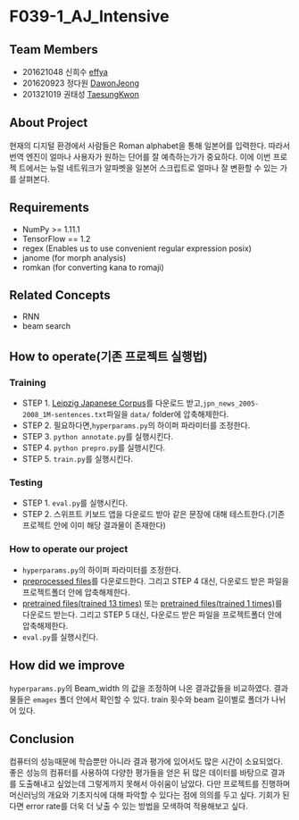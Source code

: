 # F039-1_AJ_Intensive
## Team Members

*  201621048 신희수 [effya](https://github.com/effya)
*  201620923 정다원 [DawonJeong](https://github.com/DawonJeong)
*  201321019 권태성 [TaesungKwon](https://github.com/TaesungKwon)

## About Project

현재의 디지털 환경에서 사람들은 Roman alphabet을 통해 일본어를 입력한다. 따라서 번역 엔진이 얼마나 사용자가 원하는 단어를 잘 예측하는가가 중요하다. 이에 이번 프로젝 트에서는 뉴럴 네트워크가 알파벳을 일본어 스크립트로 얼마나 잘 변환할 수 있는 가를 살펴본다.

## Requirements
* NumPy >= 1.11.1
* TensorFlow == 1.2
* regex (Enables us to use convenient regular expression posix)
* janome (for morph analysis)
* romkan (for converting kana to romaji)

## Related Concepts
* RNN
* beam search

## How to operate(기존 프로젝트 실행법)
### Training

* STEP 1. [Leipzig Japanese Corpus](http://corpora2.informatik.uni-leipzig.de/download.html)를 다운로드 받고,`jpn_news_2005-2008_1M-sentences.txt`파일을 `data/` folder에 압축해제한다.
* STEP 2. 필요하다면,`hyperparams.py`의 하이퍼 파라미터를 조정한다.
* STEP 3. `python annotate.py`를 실행시킨다.
* STEP 4. `python prepro.py`를 실행시킨다.
* STEP 5. `train.py`를 실행시킨다.

### Testing

* STEP 1. `eval.py`를 실행시킨다.
* STEP 2. 스위프트 키보드 앱을 다운로드 받아 같은 문장에 대해 테스트한다.(기존 프로젝트 안에 이미 해당 결과물이 존재한다)

### How to operate our project
* `hyperparams.py`의 하이퍼 파라미터를 조정한다.
* [preprocessed files](https://www.dropbox.com/s/tv81rxcjr3x9eh1/preprocessed.zip?dl=0)를 다운로드한다. 그리고 STEP 4 대신, 다운로드 받은 파일을 프로젝트폴더 안에 압축해제한다.
* [pretrained files(trained 13 times)](https://www.dropbox.com/s/wrbr7tnf4zva4bj/logdir.zip?dl=0) 또는 [pretrained files(trained 1 times)](https://drive.google.com/file/d/1V8cHEEq6gMgEKQBKT7_4C3zNy-1HSloE/view?usp=sharing)를 다운로드 받는다. 그리고 STEP 5 대신, 다운로드 받은 파일을 프로젝트폴더 안에 압축해제한다.
* `eval.py`를 실행시킨다.

## How did we improve
`hyperparams.py`의 Beam_width 의 값을 조정하며 나온 결과값들을 비교하였다. 결과물들은 `emages` 폴더 안에서 확인할 수 있다. train 횟수와 beam 길이별로 폴더가 나뉘어 있다.

## Conclusion
컴퓨터의 성능때문에 학습뿐만 아니라 결과 평가에 있어서도 많은 시간이 소요되었다. 좋은 성능의 컴퓨터를 사용하여 다양한 평가들을 얻은 뒤 많은 데이터를 바탕으로 결과를 도출해내고 싶었는데 그렇게까지 못해서 아쉬움이 남았다. 다만 프로젝트를 진행하며 머신러닝의 개요와 기초지식에 대해 파악할 수 있다는 점에 의의를 두고 싶다. 기회가 된다면 error rate를 더욱 더 낮출 수 있는 방법을 모색하여 적용해보고 싶다.

